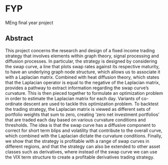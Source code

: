 # FYP
MEng final year project

## Abstract
This project concerns the research and design of a fixed income trading strategy that involves elements within graph theory, signal processing and diffusion processes. In particular, the strategy is designed by considering the swap curve, a line that plots swap rates against its respective maturity, to have an underlying graph node structure, which allows us to associate it with a Laplacian matrix. Combined with heat diffusion theory, which states that the Laplacian operator is equal to the negative of the Laplacian matrix, provides a pathway to extract information regarding the swap curve’s curvature. This is then pieced together to formulate an optimization problem in order to estimate the Laplacian matrix for each day. Variants of co-ordinate descent are used to tackle this optimization problem. To backtest the trading strategy, the Laplacian matrix is viewed as different sets of portfolio weights that sum to zero, creating ‘zero net investment portfolios’ that are traded each day based on various curvature conditions and thresholds. The idea is that the swap curve has a diffusive component to correct for short term blips and volatility that contribute to the overall curve, which combined with the Laplacian dictate the curvature conditions. Finally, we show that the strategy is profitable with a range of swap curves in different regions, and that the strategy can also be extended to other asset classes such as derivatives, where instead of the swap curve we can use the VIX term structure to create a profitable derivatives trading strategy.
